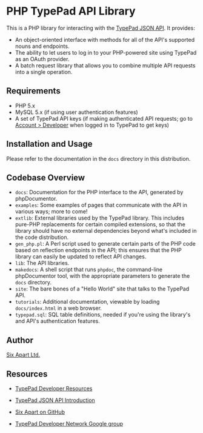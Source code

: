 # PHP TypePad API Library #

This is a PHP library for interacting with the [TypePad JSON API][tpapi]. It provides:

* An object-oriented interface with methods for all of the API's supported nouns and endpoints.
* The ability to let users to log in to your PHP-powered site using TypePad as an OAuth provider.
* A batch request library that allows you to combine multiple API requests into a single operation.

## Requirements ##

* PHP 5.x
* MySQL 5.x (if using user authentication features)
* A set of TypePad API keys (if making authenticated API requests; go to [Account &gt; Developer][account] when logged in to TypePad to get keys)

## Installation and Usage ##

Please refer to the documentation in the `docs` directory in this distribution.

## Codebase Overview
* `docs`: Documentation for the PHP interface to the API, generated by phpDocumentor.
* `examples`: Some examples of pages that communicate with the API in various ways; more to come!
* `extlib`: External libraries used by the TypePad library. This includes pure-PHP replacements for certain compiled extensions, so that the library should have no external dependencies beyond what's included in the code distribution.
* `gen_php.pl`: A Perl script used to generate certain parts of the PHP code based on reflection endpoints in the API; this ensures that the PHP library can easily be updated to reflect API changes.
* `lib`: The API libraries.
* `makedocs`: A shell script that runs `phpdoc`, the command-line phpDocumentor tool, with the appropriate parameters to generate the `docs` directory.
* `site`: The bare bones of a "Hello World" site that talks to the TypePad API.
* `tutorials`: Additional documentation, viewable by loading `docs/index.html` in a web browser.
* `typepad.sql`: SQL table definitions, needed if you're using the library's and API's authentication features.

## Author ##

[Six Apart Ltd.][sixapart]

## Resources ##

* [TypePad Developer Resources][developer]
* [TypePad JSON API Introduction][introduction]
* [Six Apart on GitHub][github]
* [TypePad Developer Network Google group][devnetwork]


  [tpapi]: http://www.typepad.com/services/apidocs
  [account]: http://www.typepad.com/account/access/developer
  [sixapart]: http://www.sixapart.com/
  [developer]: http://developer.typepad.com/
  [introduction]: http://www.typepad.com/services/apidocs/introduction
  [github]: http://github.com/sixapart/
  [devnetwork]: http://groups.google.com/group/typepad-dev-network
